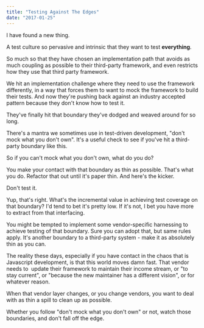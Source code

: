 ```yaml
---
title: "Testing Against The Edges"
date: "2017-01-25"
---
```


I have found a new thing.

A test culture so pervasive and intrinsic that they want to test **everything**.

So much so that they have chosen an implementation path that avoids as much coupling as possible to their third-party framework, and even restricts how they use that third party framework.

We hit an implementation challenge where they need to use the framework differently, in a way that forces them to want to mock the framework to build their tests. And now they're pushing back against an industry accepted pattern because they don't know how to test it.

They've finally hit that boundary they've dodged and weaved around for so long.

There's a mantra we sometimes use in test-driven development, "don't mock what you don't own". It's a useful check to see if you've hit a third-party boundary like this.

So if you can't mock what you don't own, what do you do?

You make your contact with that boundary as thin as possible. That's what you do. Refactor that out until it's paper thin. And here's the kicker.

Don't test it.

Yup, that's right. What's the incremental value in achieving test coverage on that boundary? I'd tend to bet it's pretty low. If it's not, I bet you have more to extract from that interfacing.

You might be tempted to implement some vendor-specific harnessing to achieve testing of that boundary. Sure you can adopt that, but same rules apply. It's another boundary to a third-party system - make it as absolutely thin as you can.

The reality these days, especially if you have contact in the chaos that is Javascript development, is that this world moves damn fast. That vendor needs to  update their framework to maintain their income stream, or "to stay current", or "because the new maintainer has a different vision", or for whatever reason.

When that vendor layer changes, or you change vendors, you want to deal with as thin a spill to clean up as possible.

Whether you follow "don't mock what you don't own" or not, watch those boundaries, and don't fall off the edge.
